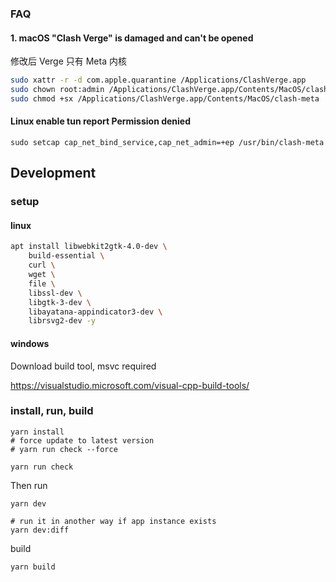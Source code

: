 ### FAQ

#### 1. **macOS** "Clash Verge" is damaged and can't be opened

修改后 Verge 只有 Meta 内核

```bash
sudo xattr -r -d com.apple.quarantine /Applications/ClashVerge.app
sudo chown root:admin /Applications/ClashVerge.app/Contents/MacOS/clash-meta
sudo chmod +sx /Applications/ClashVerge.app/Contents/MacOS/clash-meta
```

#### Linux enable tun report Permission denied

```
sudo setcap cap_net_bind_service,cap_net_admin=+ep /usr/bin/clash-meta
```

## Development

### setup

#### linux

```bash
apt install libwebkit2gtk-4.0-dev \
    build-essential \
    curl \
    wget \
    file \
    libssl-dev \
    libgtk-3-dev \
    libayatana-appindicator3-dev \
    librsvg2-dev -y
```

#### windows

Download build tool, msvc required

https://visualstudio.microsoft.com/visual-cpp-build-tools/

### install, run, build

```shell
yarn install
# force update to latest version
# yarn run check --force

yarn run check
```

Then run

```shell
yarn dev

# run it in another way if app instance exists
yarn dev:diff
```

build

```shell
yarn build
```

